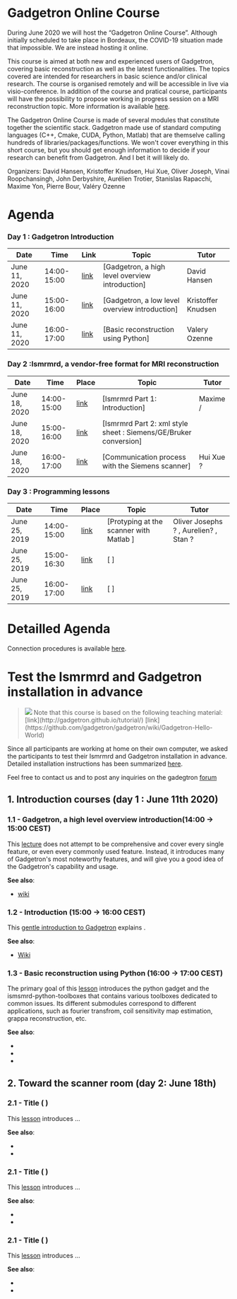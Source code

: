 # Gadgetron Online Course

During June 2020 we will host the “Gadgetron Online Course”. Although initially scheduled to take place in Bordeaux, the COVID-19 situation made that impossible. We are instead hosting it online.
 
This course is aimed at both new and experienced users of Gadgetron, covering basic reconstruction as well as the latest functionalities. The topics covered are intended for researchers in basic science and/or clinical research. The course is organised remotely and will be accessible in live via visio-conference. In addition of the course and pratical course, participants will have the possibility to propose working in progress session on a MRI reconstruction topic. More information is available [here](interactive-session.md).

The Gadgetron Online Course is made of several modules that constitute together the scientific stack. Gadgetron made use of standard computing languages (C++, Cmake, CUDA, Python, Matlab) that are themselve calling hundreds of libraries/packages/functions. We won't cover everything in this short course, but you should get enough information to decide if your research can benefit from Gadgetron. And I bet it will likely do.

Organizers: David Hansen, Kristoffer Knudsen, Hui Xue, Oliver Joseph, Vinai Roopchansingh, John Derbyshire, Aurélien Trotier, Stanislas Rapacchi, Maxime Yon, Pierre Bour, Valéry Ozenne


# Agenda

### Day 1 : Gadgetron Introduction

Date  | Time | Link | Topic | Tutor
----- | ---- | ----- | ----- | -----
June 11, 2020 | 14:00-15:00 | [link](https://link) | [Gadgetron, a high level overview introduction] | David Hansen
June 11, 2020 | 15:00-16:00 | [link](https://link) | [Gadgetron, a low level overview introduction] | Kristoffer Knudsen
June 11, 2020 | 16:00-17:00 | [link](https://link) | [Basic reconstruction using Python] | Valery Ozenne

### Day 2 :Ismrmrd, a vendor-free format for MRI reconstruction

Date  | Time | Place | Topic | Tutor
----- | ---- | ----- | ----- | -----
June 18, 2020 | 14:00-15:00 | [link](https://link) | [Ismrmrd Part 1: Introduction] | Maxime / 
June 18, 2020 | 15:00-16:00 | [link](https://link) | [Ismrmrd Part 2: xml style sheet : Siemens/GE/Bruker conversion] |
June 18, 2020 | 16:00-17:00 | [link](https://link) | [Communication process with the Siemens scanner] | Hui Xue ? 

### Day 3 : Programming lessons

Date  | Time | Place | Topic | Tutor
----- | ---- | ----- | ----- | -----
June 25, 2019 | 14:00-15:00 | [link](https://link) | [Protyping at the scanner with Matlab ] | Oliver Josephs ? , Aurelien? , Stan  ? 
June 25, 2019 | 15:00-16:30 | [link](https://link) | [ ] |  
June 25, 2019 | 16:00-17:00 | [link](https://link) | [ ] |  


# Detailled Agenda

Connection procedures is available [here](live-session.md).  


# Test the Ismrmrd and Gadgetron installation in advance

> <img src="https://img.shields.io/badge/-_Warning-orange.svg?style=flat-square"/>
> Note that this course is based on the following teaching material: 
> [link](http://gadgetron.github.io/tutorial/) 
> [link](https://github.com/gadgetron/gadgetron/wiki/Gadgetron-Hello-World)

Since all participants are working at home on their own computer, we asked the participants to test their Ismrmrd and Gadgetron installation in advance. 
Detailed installation instructions has been summarized [here](gt-installation.md).  

Feel free to contact us and to post any inquiries on the gadegtron [forum](https://groups.google.com/forum/#!forum/gadgetron)

## 1. Introduction courses (day 1 : June 11th 2020)

### 1.1 - Gadgetron, a high level overview introduction(14:00 -> 15:00 CEST)

This [lecture](introduction-part1.md) does not attempt to be comprehensive and cover every single feature, or even every commonly used feature. Instead, it introduces many of Gadgetron's most
noteworthy features, and will give you a good idea of the Gadgetron's capability and
usage.

**See also**:

 * [wiki](https://github.com/gadgetron/gadgetron/wiki/Gadgetron-Gadgets)


### 1.2 - Introduction (15:00 -> 16:00 CEST)

This [gentle introduction to Gadgetron](introduction-part1.md) explains .

**See also**:

 * [Wiki](https://github.com/gadgetron/gadgetron/wiki/Gadgetron-Streaming-Architecture)

### 1.3 - Basic reconstruction using Python  (16:00 -> 17:00 CEST)

The primary goal of this [lesson]( ) introduces the python gadget and the ismsmrd-python-toolboxes
 that contains various toolboxes dedicated to common issues. Its different submodules correspond to different
applications, such as fourier transfrom, coil sensitivity map estimation, grappa reconstruction, etc.

**See also**:

  * []()
  * []()
  * []()



## 2. Toward the scanner room  (day 2: June 18th)

### 2.1 - Title  (  )

This [lesson]() introduces ...

**See also**:

  * [ ]( )
  * [ ]( )


### 2.1 - Title  (  )

This [lesson]() introduces ...

**See also**:

  * [ ]( )
  * [ ]( )


### 2.1 - Title  (  )

This [lesson]() introduces ...

**See also**:

  * [ ]( )
  * [ ]( )











<!----------------------------- External links ------------------------------->
[Python]:     http://www.python.org
[Numpy]:      http://www.numpy.org
[Scipy]:      http://www.scipy.org
[Matplotlib]: http://matplotlib.org
[Git]:        https://git-scm.com



<!---------------------------------------------------------------------------->
